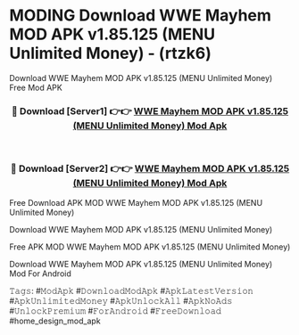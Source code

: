 # MODING Download WWE Mayhem MOD APK v1.85.125 (MENU Unlimited Money) - (rtzk6)
Download WWE Mayhem MOD APK v1.85.125 (MENU Unlimited Money) Free Mod APK

<div align="center">
<h3>🔴 Download [Server1] 👉👉 <a href="https://apk-comot.site?title=WWE_Mayhem_MOD_APK_v1.85.125_(MENU_Unlimited_Money)">WWE Mayhem MOD APK v1.85.125 (MENU Unlimited Money) Mod Apk</a></h3><br>

<h3>🔴 Download [Server2] 👉👉 <a href="https://apk-comot.site?title=WWE_Mayhem_MOD_APK_v1.85.125_(MENU_Unlimited_Money)">WWE Mayhem MOD APK v1.85.125 (MENU Unlimited Money) Mod Apk</a></h3>
</div>


Free Download APK MOD WWE Mayhem MOD APK v1.85.125 (MENU Unlimited Money)

Download WWE Mayhem MOD APK v1.85.125 (MENU Unlimited Money) 

Free APK MOD WWE Mayhem MOD APK v1.85.125 (MENU Unlimited Money) 

Download WWE Mayhem MOD APK v1.85.125 (MENU Unlimited Money) Mod For Android

𝚃𝚊𝚐𝚜: #𝙼𝚘𝚍𝙰𝚙𝚔 #𝙳𝚘𝚠𝚗𝚕𝚘𝚊𝚍𝙼𝚘𝚍𝙰𝚙𝚔 #𝙰𝚙𝚔𝙻𝚊𝚝𝚎𝚜𝚝𝚅𝚎𝚛𝚜𝚒𝚘𝚗 #𝙰𝚙𝚔𝚄𝚗𝚕𝚒𝚖𝚒𝚝𝚎𝚍𝙼𝚘𝚗𝚎𝚢 #𝙰𝚙𝚔𝚄𝚗𝚕𝚘𝚌𝚔𝙰𝚕𝚕 #𝙰𝚙𝚔𝙽𝚘𝙰𝚍𝚜 #𝚄𝚗𝚕𝚘𝚌𝚔𝙿𝚛𝚎𝚖𝚒𝚞𝚖 #𝙵𝚘𝚛𝙰𝚗𝚍𝚛𝚘𝚒𝚍 #𝙵𝚛𝚎𝚎𝙳𝚘𝚠𝚗𝚕𝚘𝚊𝚍 #home_design_mod_apk